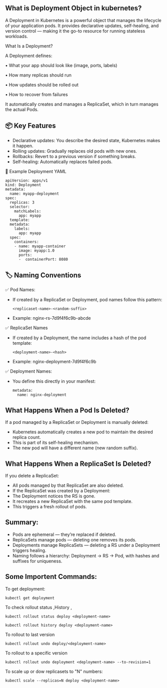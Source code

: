 What is Deployment Object in kubernetes?
-----------------------------------------

A Deployment in Kubernetes is a powerful object that manages the lifecycle of your application pods. 
It provides declarative updates, self-healing, and version control — making it the go-to resource for running stateless workloads.

 What Is a Deployment?

A Deployment defines:

• What your app should look like (image, ports, labels)

• How many replicas should run

• How updates should be rolled out

• How to recover from failures

It automatically creates and manages a ReplicaSet, which in turn manages the actual Pods.

📦 Key Features
-------------------

- Declarative updates: You describe the desired state, Kubernetes makes it happen.
- Rolling updates: Gradually replaces old pods with new ones.
- Rollbacks: Revert to a previous version if something breaks.
- Self-healing: Automatically replaces failed pods.

📝 Example Deployment YAML

    apiVersion: apps/v1
    kind: Deployment
    metadata:
      name: myapp-deployment
    spec:
      replicas: 3
      selector:
        matchLabels:
          app: myapp
      template:
      metadata:
        labels:
          app: myapp
      spec:
        containers:
        - name: myapp-container
          image: myapp:1.0
          ports:
          -  containerPort: 8080

🏷️ Naming Conventions
----------------------

✅ Pod Names:

- If created by a ReplicaSet or Deployment, pod names follow this pattern:

      <replicaset-name>-<random-suffix>

- Example: nginx-rs-7d9f4f6c9b-abcde

✅ ReplicaSet Names

- If created by a Deployment, the name includes a hash of the pod template:

      <deployment-name>-<hash>


- Example: nginx-deployment-7d9f4f6c9b

✅ Deployment Names:

- You define this directly in your manifest:

      metadata:
        name: nginx-deployment

What Happens When a Pod Is Deleted?
-----------------------------------

If a pod managed by a ReplicaSet or Deployment is manually deleted:

- Kubernetes automatically creates a new pod to maintain the desired replica count.
- This is part of its self-healing mechanism.
- The new pod will have a different name (new random suffix).

What Happens When a ReplicaSet Is Deleted?
-------------------------------------------

If you delete a ReplicaSet:

- All pods managed by that ReplicaSet are also deleted.
- If the ReplicaSet was created by a Deployment:
- The Deployment notices the RS is gone.
- It recreates a new ReplicaSet with the same pod template.
- This triggers a fresh rollout of pods.

 
Summary:
--------

- Pods are ephemeral — they’re replaced if deleted.
- ReplicaSets manage pods — deleting one removes its pods.
- Deployments manage ReplicaSets — deleting a RS under a Deployment triggers healing.
- Naming follows a hierarchy: Deployment → RS → Pod, with hashes and suffixes for uniqueness.

Some Importent Commands:
------------------------

To get deployment:

    kubectl get deployment
To check rollout status ,History , 

    kubectl rollout status deploy <deployment-name>

    kubectl rollout history deploy <deployment-name>

To rollout to last version

    kubectl rollout undo deploy/<deployment-name>


To rollout to a specific version

    kubectl rollout undo deployment <deployment-name> --to-revision=1
    
To scale up or dow  replicasets  to "N" numbers:

    kubectl scale --replicas=N deploy <deployment-name>

  
